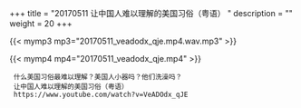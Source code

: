 +++
title = "20170511  让中国人难以理解的美国习俗（粤语） "
description = ""
weight = 20
+++

{{< mymp3 mp3="20170511_veadodx_qje.mp4.wav.mp3" >}}

{{< mymp4 mp4="20170511_veadodx_qje.mp4" >}}

     什么美国习俗最难以理解？美国人小器吗？他们洗澡吗？ 
     让中国人难以理解的美国习俗（粤语） 
     https://www.youtube.com/watch?v=VeADOdx_qJE 
